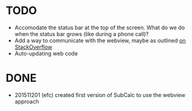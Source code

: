 # TODO #

* Accomodate the status bar at the top of the screen. What do we do when the status bar grows (like during a phone call)?
* Add a way to communicate with the webview, maybe as outlined [on StackOverflow](http://stackoverflow.com/questions/15983797/can-a-uiwebview-interact-communicate-with-the-app)
* Auto-updating web code

# DONE #

* 201511201 (efc) created first version of SubCalc to use the webview approach